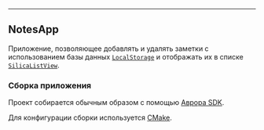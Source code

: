 ---

## NotesApp

Приложение, позволяющее добавлять и удалять заметки с использованием базы данных
[`LocalStorage`](https://doc.qt.io/archives/qt-5.6/qtquick-localstorage-qmlmodule.html)
и отображать их в списке
[`SilicaListView`](https://developer.auroraos.ru/doc/software_development/reference/silica/silicalistview).

### Cборка приложения

Проект собирается обычным образом с помощью [Аврора
SDK](https://developer.auroraos.ru/doc/software_development/sdk).

Для конфигурации сборки используется
[CMake](https://developer.auroraos.ru/doc/4.0.2/software_development/guidelines/cmake). 
